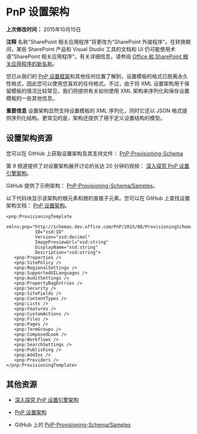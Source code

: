 ﻿
# PnP 设置架构


 **上次修改时间：** 2015年10月15日


 **注释**  名称"SharePoint 相关应用程序"将更改为"SharePoint 外接程序"。在转换期间，某些 SharePoint 产品和 Visual Studio 工具的文档和 UI 仍可能使用术语"SharePoint 相关应用程序"。有关详细信息，请参阅 [Office 和 SharePoint 相关应用程序的新名称](05b07b04-6c8b-4b7e-bd86-e32c589dfead.md#bk_newname)。


您已从我们的 [PnP 设置框架](pnp-provisioning-framework.md)和其他任何位置了解到，设置模板的格式已脱离永久性格式，因此您可以使用您喜欢的任何格式。不过，由于将 XML 设置架构用于保留模板的情况比较常见，我们将提供有关如何使用 XML 架构来序列化和保存设置模板的一些其他信息。


 **重要信息**  设置架构显然支持设置模板的 XML 序列化，同时它还以 JSON 格式提供序列化结构。更常见的是，架构还提供了用于定义设置结构的模型。


## 设置架构资源

您可以在 GitHub 上获取设置架构及其支持文件： [PnP-Provisioning-Schema](https://github.com/OfficeDev/PnP-Provisioning-Schema)

第 9 频道提供了对设置架构展开讨论的长达 20 分钟的视频： [深入探究 PnP 设置引擎架构](https://channel9.msdn.com/blogs/OfficeDevPnP/Deep-dive-to-PnP-provisioning-engine-schema)。

GitHub 提供了示例架构： [PnP-Provisioning-Schema/Samples](https://github.com/OfficeDev/PnP-Provisioning-Schema/tree/master/Samples)。

以下代码块显示该架构的根元素和根的直接子元素。您可以在 GitHub 上查找设置架构文档： [PnP 设置架构](https://github.com/OfficeDev/PnP-Sites-Core/blob/dev/Core/Tools/OfficeDevPnP.Core.Tools.DocsGenerator/OfficeDevPnP.Core.Tools.DocsGenerator/ProvisioningSchema-2015-08.md)。




```
<pnp:ProvisioningTemplate
           xmlns:pnp="http://schemas.dev.office.com/PnP/2015/08/ProvisioningSchema"
           ID="xsd:ID"
           Version="xsd:decimal"
           ImagePreviewUrl="xsd:string"
           DisplayName="xsd:string"
           Description="xsd:string">
   <pnp:Properties />
   <pnp:SitePolicy />
   <pnp:RegionalSettings />
   <pnp:SupportedUILanguages />
   <pnp:AuditSettings />
   <pnp:PropertyBagEntries />
   <pnp:Security />
   <pnp:SiteFields />
   <pnp:ContentTypes />
   <pnp:Lists />
   <pnp:Features />
   <pnp:CustomActions />
   <pnp:Files />
   <pnp:Pages />
   <pnp:TermGroups />
   <pnp:ComposedLook />
   <pnp:Workflows />
   <pnp:SearchSettings />
   <pnp:Publishing />
   <pnp:AddIns />
   <pnp:Providers />
</pnp:ProvisioningTemplate>
```


## 其他资源



- [深入探究 PnP 设置引擎架构](https://channel9.msdn.com/blogs/OfficeDevPnP/Deep-dive-to-PnP-provisioning-engine-schema)
    
- [PnP 设置架构](https://github.com/OfficeDev/PnP-Sites-Core/blob/dev/Core/Tools/OfficeDevPnP.Core.Tools.DocsGenerator/OfficeDevPnP.Core.Tools.DocsGenerator/ProvisioningSchema-2015-08.md)
    
- GitHub 上的 [PnP-Provisioning-Schema/Samples](https://github.com/OfficeDev/PnP-Provisioning-Schema/tree/master/Samples)
    
